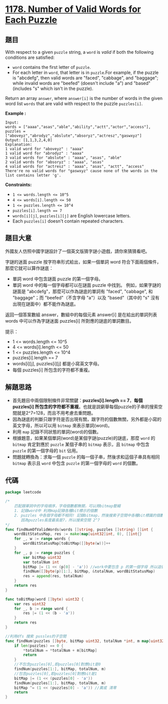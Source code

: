 # [1178. Number of Valid Words for Each Puzzle](https://leetcode.com/problems/number-of-valid-words-for-each-puzzle/)


## 題目

With respect to a given `puzzle` string, a `word` is *valid* if both the following conditions are satisfied:

- `word` contains the first letter of `puzzle`.
- For each letter in `word`, that letter is in `puzzle`.For example, if the puzzle is "abcdefg", then valid words are "faced", "cabbage", and "baggage"; while invalid words are "beefed" (doesn't include "a") and "based" (includes "s" which isn't in the puzzle).

Return an array `answer`, where `answer[i]` is the number of words in the given word list `words` that are valid with respect to the puzzle `puzzles[i]`.

**Example :**

```
Input: 
words = ["aaaa","asas","able","ability","actt","actor","access"], 
puzzles = ["aboveyz","abrodyz","abslute","absoryz","actresz","gaswxyz"]
Output: [1,1,3,2,4,0]
Explanation:
1 valid word for "aboveyz" : "aaaa" 
1 valid word for "abrodyz" : "aaaa"
3 valid words for "abslute" : "aaaa", "asas", "able"
2 valid words for "absoryz" : "aaaa", "asas"
4 valid words for "actresz" : "aaaa", "asas", "actt", "access"
There're no valid words for "gaswxyz" cause none of the words in the list contains letter 'g'.

```

**Constraints:**

- `1 <= words.length <= 10^5`
- `4 <= words[i].length <= 50`
- `1 <= puzzles.length <= 10^4`
- `puzzles[i].length == 7`
- `words[i][j]`, `puzzles[i][j]` are English lowercase letters.
- Each `puzzles[i]` doesn't contain repeated characters.

## 題目大意

外國友人仿照中國字謎設計了一個英文版猜字謎小遊戲，請你來猜猜看吧。

字謎的迷面 puzzle 按字符串形式給出，如果一個單詞 word 符合下面兩個條件，那麼它就可以算作謎底：

- 單詞 word 中包含謎面 puzzle 的第一個字母。
- 單詞 word 中的每一個字母都可以在謎面 puzzle 中找到。
例如，如果字謎的謎面是 "abcdefg"，那麼可以作為謎底的單詞有 "faced", "cabbage", 和 "baggage"；而 "beefed"（不含字母 "a"）以及 "based"（其中的 "s" 沒有出現在謎面中）都不能作為謎底。

返回一個答案數組 answer，數組中的每個元素 answer[i] 是在給出的單詞列表 words 中可以作為字謎迷面 puzzles[i] 所對應的謎底的單詞數目。

提示：

- 1 <= words.length <= 10^5
- 4 <= words[i].length <= 50
- 1 <= puzzles.length <= 10^4
- puzzles[i].length == 7
- words[i][j], puzzles[i][j] 都是小寫英文字母。
- 每個 puzzles[i] 所包含的字符都不重複。

## 解題思路

- 首先題目中兩個限制條件非常關鍵：**puzzles[i].length == 7**，**每個 puzzles[i] 所包含的字符都不重複**。也就是説窮舉每個puzzle的子串的搜索空間就是2^7=128，而且不用考慮去重問題。
- 因為謎底的判斷只跟字符是否出現有關，跟字符的個數無關，另外都是小寫的英文字母，所以可以用 `bitmap` 來表示單詞(word)。
- 利用 `map` 記錄不同狀態的單詞(word)的個數。
- 根據題意，如果某個單詞(word)是某個字謎(puzzle)的謎底，那麼 `word` 的 `bitmap` 肯定對應於 `puzzle` 某個子串的 `bitmap` 表示，且 `bitmap` 中包含 `puzzle` 的第一個字母的 `bit` 佔用。
- 問題就轉換為：求每一個 `puzzle` 的每一個子串，然後求和這個子串具有相同 `bitmap` 表示且 `word` 中包含 `puzzle` 的第一個字母的 `word` 的個數。

## 代碼

```go
package leetcode

/*
	匹配跟單詞中的字母順序，字母個數都無關，可以用bitmap壓縮
	1. 記錄word中 利用map記錄各種bit標示的個數
	2. puzzles 中各個字母都不相同! 記錄bitmap，然後搜索子空間中各種bit標識的個數的和
	   因為puzzles長度最長是7，所以搜索空間 2^7
*/
func findNumOfValidWords(words []string, puzzles []string) []int {
	wordBitStatusMap, res := make(map[uint32]int, 0), []int{}
	for _, w := range words {
		wordBitStatusMap[toBitMap([]byte(w))]++
	}
	for _, p := range puzzles {
		var bitMap uint32
		var totalNum int
		bitMap |= (1 << (p[0] - 'a')) //work中要包含 p 的第一個字母 所以這個bit位上必須是1
		findNum([]byte(p)[1:], bitMap, &totalNum, wordBitStatusMap)
		res = append(res, totalNum)
	}
	return res
}

func toBitMap(word []byte) uint32 {
	var res uint32
	for _, b := range word {
		res |= (1 << (b - 'a'))
	}
	return res
}

//利用dfs 搜索 pussles的子空間
func findNum(puzzles []byte, bitMap uint32, totalNum *int, m map[uint32]int) {
	if len(puzzles) == 0 {
		*totalNum = *totalNum + m[bitMap]
		return
	}
	//不包含puzzles[0],即puzzles[0]對應bit是0
	findNum(puzzles[1:], bitMap, totalNum, m)
	//包含puzzles[0],即puzzles[0]對應bit是1
	bitMap |= (1 << (puzzles[0] - 'a'))
	findNum(puzzles[1:], bitMap, totalNum, m)
	bitMap ^= (1 << (puzzles[0] - 'a')) //異或 清零
	return
}
```